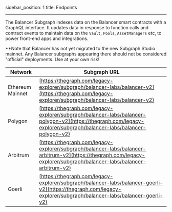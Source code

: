 sidebar_position: 1
title: Endpoints

---

The Balancer Subgraph indexes data on the Balancer smart contracts with a GraphQL interface. It updates data in response to function calls and contract events to maintain data on the `Vault`, `Pools`, `AssetManagers` etc, to power front-end apps and integrations.

\*\*Note that Balancer has not yet migrated to the new Subgraph Studio mainnet. Any Balancer subgraphs appearing there should not be considered "official" deployments. Use at your own risk!

| Network          | Subgraph URL                                                                                                                                                         |
| ---------------- | -------------------------------------------------------------------------------------------------------------------------------------------------------------------- |
| Ethereum Mainnet | [https://thegraph.com/legacy-explorer/subgraph/balancer-labs/balancer-v2](https://thegraph.com/legacy-explorer/subgraph/balancer-labs/balancer-v2)                   |
| Polygon          | [https://thegraph.com/legacy-explorer/subgraph/balancer-labs/balancer-polygon-v2](https://thegraph.com/legacy-explorer/subgraph/balancer-labs/balancer-polygon-v2)   |
| Arbitrum         | [https://thegraph.com/legacy-explorer/subgraph/balancer-labs/balancer-arbitrum-v2](https://thegraph.com/legacy-explorer/subgraph/balancer-labs/balancer-arbitrum-v2) |
| Goerli           | [https://thegraph.com/legacy-explorer/subgraph/balancer-labs/balancer-goerli-v2](https://thegraph.com/legacy-explorer/subgraph/balancer-labs/balancer-goerli-v2)     |
